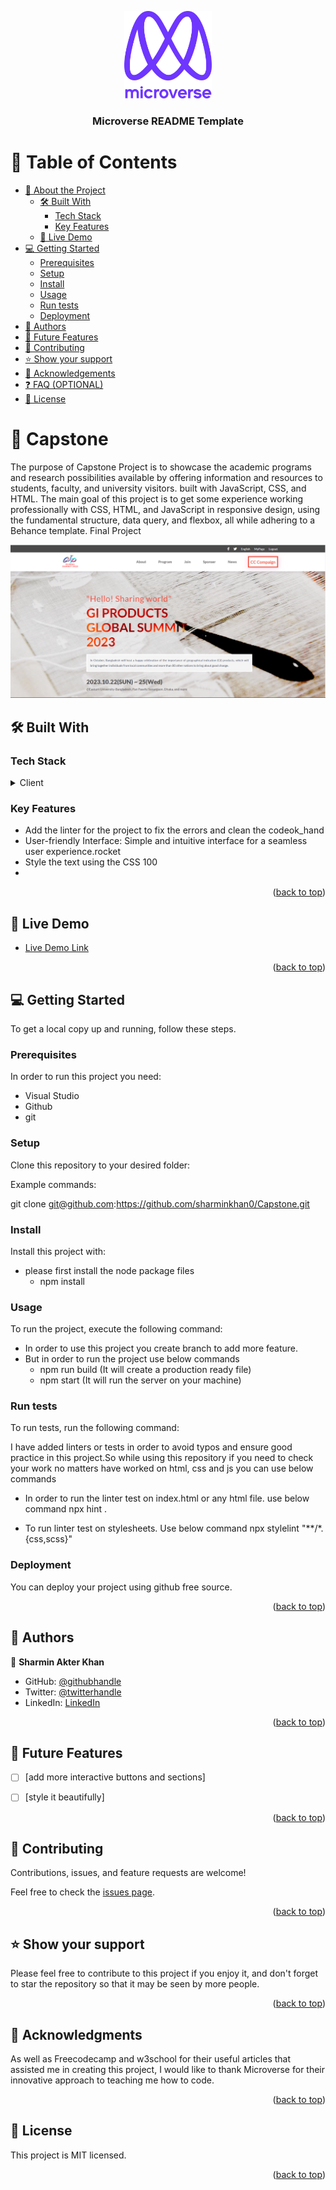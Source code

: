 <a name="readme-top"></a>

<!--
!!! IMPORTANT !!!
This README is an example of how you could professionally present your codebase. 
Writing documentation is a crucial part of your work as a professional software developer and cannot be ignored. 

You should modify this file to match your project and remove sections that don't apply.

REQUIRED SECTIONS:
- Table of Contents
- About the Project
  - Built With
  - Live Demo
- Getting Started
- Authors
- Future Features
- Contributing
- Show your support
- Acknowledgements
- License

OPTIONAL SECTIONS:
- FAQ

After you're finished please remove all the comments and instructions!

For more information on the importance of a professional README for your repositories: https://github.com/microverseinc/curriculum-transversal-skills/blob/main/documentation/articles/readme_best_practices.md
-->

<div align="center">
  <!-- You are encouraged to replace this logo with your own! Otherwise you can also remove it. -->
  <img src="murple_logo.png" alt="logo" width="140"  height="auto" />
  <br/>

  <h3><b>Microverse README Template</b></h3>

</div>

<!-- TABLE OF CONTENTS -->

# 📗 Table of Contents

- [📖 About the Project](#about-project)
  - [🛠 Built With](#built-with)
    - [Tech Stack](#tech-stack)
    - [Key Features](#key-features)
  - [🚀 Live Demo](#live-demo)
- [💻 Getting Started](#getting-started)
  - [Prerequisites](#prerequisites)
  - [Setup](#setup)
  - [Install](#install)
  - [Usage](#usage)
  - [Run tests](#run-tests)
  - [Deployment](#deployment)
- [👥 Authors](#authors)
- [🔭 Future Features](#future-features)
- [🤝 Contributing](#contributing)
- [⭐️ Show your support](#support)
- [🙏 Acknowledgements](#acknowledgements)
- [❓ FAQ (OPTIONAL)](#faq)
- [📝 License](#license)

<!-- PROJECT DESCRIPTION -->

# 📖 Capstone

 The purpose of Capstone Project is to showcase the academic programs and research possibilities available by offering information and resources to students, faculty, and university visitors. built with JavaScript, CSS, and HTML. The main goal of this project is to get some experience working professionally with CSS, HTML, and JavaScript in responsive design, using the fundamental structure, data query, and flexbox, all while adhering to a Behance template. Final Project

 <img src="./resources/Final-capstone.png" alt="" class="cover">


## 🛠 Built With <a name="built-with"></a>

### Tech Stack <a name="tech-stack"></a>

<details>
  <summary>Client</summary>
  <ul>
    <li><a href="https://html.org/">HTML</a></li>
  </ul>
  <ul>
    <li><a href="https://css.com/">CSS</a></li>
  </ul>
  <ul>
    <li><a href="https://js.com/">JAVASCRIPT</a></li>
  </ul>
</details>

<!-- Features -->

### Key Features <a name="key-features"></a>

- Add the linter for the project to fix the errors and clean the codeok_hand
- User-friendly Interface: Simple and intuitive interface for a seamless user experience.rocket
- Style the text using the CSS 100
- 
<p align="right">(<a href="#readme-top">back to top</a>)</p>

<!-- LIVE DEMO -->

## 🚀 Live Demo <a name="live-demo"></a>

- [Live Demo Link]( https://sharminkhan0.github.io/Capstone/)

<p align="right">(<a href="#readme-top">back to top</a>)</p>

<!-- GETTING STARTED -->

## 💻 Getting Started <a name="getting-started"></a>

To get a local copy up and running, follow these steps.

### Prerequisites

In order to run this project you need:

- Visual Studio
- Github
- git

### Setup

Clone this repository to your desired folder:

Example commands:

git clone git@github.com:https://github.com/sharminkhan0/Capstone.git


### Install

Install this project with:
  - please first install the node package files
    - npm install


### Usage

To run the project, execute the following command:

  - In order to use this project you create branch to add more feature.
  - But in order to run the project use below commands
      - npm run build (It will create a production ready file)
      - npm start (It will run the server on your machine)

### Run tests

To run tests, run the following command:

I have added linters or tests in order to avoid typos and ensure good practice in this project.So while using this repository if you need to check your work no matters have worked on html, css and js you can use below commands

  - In order to run the linter test on index.html or any html file. use below command npx hint .
  
  - To run linter test on stylesheets. Use below command npx stylelint "**/*.{css,scss}"
  



### Deployment

You can deploy your project using github free source.


<p align="right">(<a href="#readme-top">back to top</a>)</p>

<!-- AUTHORS -->

## 👥 Authors <a name="authors"></a>


👤 **Sharmin Akter Khan**

- GitHub: [@githubhandle](https://github.com/sharminkhan0)
- Twitter: [@twitterhandle](https://twitter.com/SharminAkterKh)
- LinkedIn: [LinkedIn](https://linkedin.com/in/sharmin-akter-khan-62063419b)

<p align="right">(<a href="#readme-top">back to top</a>)</p>

<!-- FUTURE FEATURES -->

## 🔭 Future Features <a name="future-features"></a>


- [ ] [add more interactive buttons and sections]
- [ ] [style it beautifully]


<p align="right">(<a href="#readme-top">back to top</a>)</p>

<!-- CONTRIBUTING -->

## 🤝 Contributing <a name="contributing"></a>

Contributions, issues, and feature requests are welcome!

Feel free to check the [issues page](../../issues/).

<p align="right">(<a href="#readme-top">back to top</a>)</p>

<!-- SUPPORT -->

## ⭐️ Show your support <a name="support"></a>


Please feel free to contribute to this project if you enjoy it, and don't forget to star the repository so that it may be seen by more people.

<p align="right">(<a href="#readme-top">back to top</a>)</p>

<!-- ACKNOWLEDGEMENTS -->

## 🙏 Acknowledgments <a name="acknowledgements"></a>


As well as Freecodecamp and w3school for their useful articles that assisted me in creating this project, I would like to thank Microverse for their innovative approach to teaching me how to code.

<p align="right">(<a href="#readme-top">back to top</a>)</p>

<!-- FAQ (optional) -->



<!-- LICENSE -->

## 📝 License <a name="license"></a>

This project is MIT licensed.


<p align="right">(<a href="#readme-top">back to top</a>)</p>
